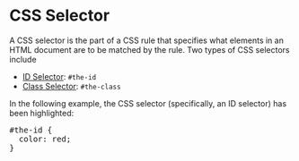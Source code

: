 # CSS Selector

A CSS selector is the part of a CSS rule that specifies what elements in an HTML
document are to be matched by the rule. Two types of CSS selectors include

* [ID Selector](#ID-Selector): `#the-id`
* [Class Selector](#Class-Selector): `#the-class`

In the following example, the CSS selector (specifically, an ID selector) has been highlighted:

<pre>
<span class="highlight">#the-id</span> {
  color: red;
}
</pre>

